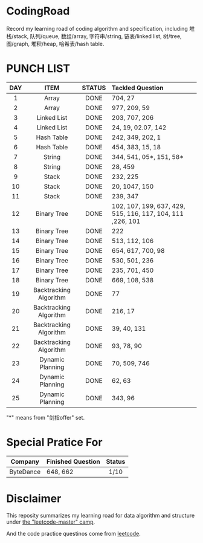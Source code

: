# CodingRoad
Record my learning road of coding algorithm and specification, including 堆栈/stack, 队列/queue, 数组/array, 字符串/string, 链表/linked list, 树/tree, 图/graph, 堆积/heap, 哈希表/hash table.

# PUNCH LIST
| DAY | ITEM | STATUS | Tackled Question|
|:---:| :---: |:---:| :---|
|1|Array|DONE|704, 27|
|2|Array|DONE|977, 209, 59|
|3|Linked List|DONE|203, 707, 206|
|4|Linked List|DONE|24, 19, 02.07, 142|
|5|Hash Table|DONE|242, 349, 202, 1|
|6|Hash Table|DONE|454, 383, 15, 18|
|7|String|DONE|344, 541, 05*, 151, 58*| 
|8|String|DONE|28, 459|
|9|Stack|DONE|232, 225|
|10|Stack|DONE|20, 1047, 150|
|11|Stack|DONE|239, 347|
|12|Binary Tree|DONE|102, 107, 199, 637, 429, 515, 116, 117, 104, 111 ,226, 101|
|13|Binary Tree|DONE|222|
|14|Binary Tree|DONE|513, 112, 106|
|15|Binary Tree|DONE|654, 617, 700, 98|
|16|Binary Tree|DONE|530, 501, 236|
|17|Binary Tree|DONE|235, 701, 450|
|18|Binary Tree|DONE|669, 108, 538|
|19|Backtracking Algorithm|DONE|77|
|20|Backtracking Algorithm|DONE|216, 17|
|21|Backtracking Algorithm|DONE|39, 40, 131|
|22|Backtracking Algorithm|DONE|93, 78, 90|
|23|Dynamic Planning|DONE| 70, 509, 746|
|24|Dynamic Planning|DONE| 62, 63|
|25|Dynamic Planning|DONE| 343, 96|

"*" means  from "剑指offer" set.

# Special Pratice For
|Company|Finished Question|Status|
|:---:|:---|:---:|
|ByteDance|648, 662|1/10|

# Disclaimer
This reposity summarizes my learning road for data algorithm and structure under [the "leetcode-master" camp](https://github.com/youngyangyang04/leetcode-master). 

And the code practice questinos come from [leetcode](https://leetcode.com/).

